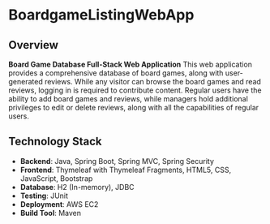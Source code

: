 # BoardgameListingWebApp

## Overview

**Board Game Database Full-Stack Web Application**
This web application provides a comprehensive database of board games, along with user-generated reviews. While any visitor can browse the board games and read reviews, logging in is required to contribute content. Regular users have the ability to add board games and reviews, while managers hold additional privileges to edit or delete reviews, along with all the capabilities of regular users.

## Technology Stack

- **Backend**: Java, Spring Boot, Spring MVC, Spring Security
- **Frontend**: Thymeleaf with Thymeleaf Fragments, HTML5, CSS, JavaScript, Bootstrap
- **Database**: H2 (In-memory), JDBC
- **Testing**: JUnit
- **Deployment**: AWS EC2
- **Build Tool**: Maven


